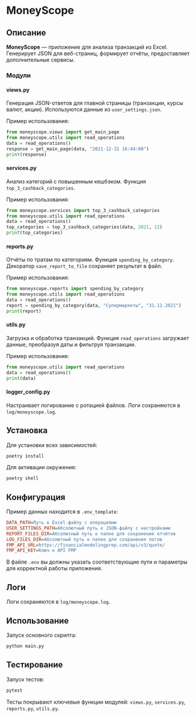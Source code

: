 
# MoneyScope

## Описание

**MoneyScope** — приложение для анализа транзакций из Excel. Генерирует JSON для веб-страниц, формирует отчёты, предоставляет дополнительные сервисы.

### Модули

#### views.py
Генерация JSON-ответов для главной страницы (транзакции, курсы валют, акции). Используются данные из `user_settings.json`.

Пример использования:
```python
from moneyscope.views import get_main_page
from moneyscope.utils import read_operations
data = read_operations()
response = get_main_page(data, "2021-12-31 16:44:00")
print(response)
```

#### services.py
Анализ категорий с повышенным кешбэком. Функция `top_3_cashback_categories`.

Пример использования:
```python
from moneyscope.services import top_3_cashback_categories
from moneyscope.utils import read_operations
data = read_operations()
top_categories = top_3_cashback_categories(data, 2021, 12)
print(top_categories)
```

#### reports.py
Отчёты по тратам по категориям. Функция `spending_by_category`.  
Декоратор `save_report_to_file` сохраняет результат в файл.

Пример использования:
```python
from moneyscope.reports import spending_by_category
from moneyscope.utils import read_operations
data = read_operations()
report = spending_by_category(data, "Супермаркеты", "31.12.2021")
print(report)
```

#### utils.py
Загрузка и обработка транзакций. Функция `read_operations` загружает данные, преобразуя даты и фильтруя транзакции.

Пример использования:
```python
from moneyscope.utils import read_operations
data = read_operations()
print(data)
```

#### logger_config.py
Настраивает логирование с ротацией файлов. Логи сохраняются в `log/moneyscope.log`.

## Установка

Для установки всех зависимостей:

```bash
poetry install
```

Для активации окружения:

```bash
poetry shell
```

## Конфигурация

Пример данных находится в `.env_template`:

```ini
DATA_PATH=Путь к Excel-файлу с операциями
USER_SETTINGS_PATH=Абсолютный путь к JSON-файлу с настройками
REPORT_FILES_DIR=Абсолютный путь к папке для сохранения отчётов
LOG_FILES_DIR=Абсолютный путь к папке для сохранения логов
FMP_API_URL=https://financialmodelingprep.com/api/v3/quote/
FMP_API_KEY=Ключ к API FMP
```

В файле `.env` вы должны указать соответствующие пути и параметры для корректной работы приложения.

## Логи

Логи сохраняются в `log/moneyscope.log`.

## Использование

Запуск основного скрипта:

```bash
python main.py
```

## Тестирование

Запуск тестов:

```bash
pytest
```

Тесты покрывают ключевые функции модулей: `views.py`, `services.py`, `reports.py`, `utils.py`.
